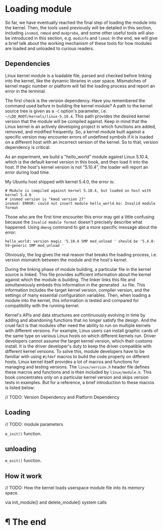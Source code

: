 # Loading module

So far, we have eventually reached the final step of loading the module into
the kernel. Then, the tools used previously will be detailed in this section,
including `insmod`, `rmmod` and `modprobe`, and some other useful tools will
also be introduced in this section, e.g. `modinfo` and `lsmod`. In the end, we
will give a brief talk about the working mechanism of these tools for how
modules are loaded and unloaded to curious readers.

## Dependencies

Linux kernel module is a loadable file, parsed and checked before linking into
the kernel, like the dynamic libraries in user space. Mismatches of kernel magic
number or platform will fail the loading process and report an error in the
terminal.

The first check is the version dependency. Have you remembered the command used
before in building the kernel module? A path to the kernel source tree is given
as a `-C` option's parameter, i.e. `~/LDD_ROOT/kernels/linux-5.10.4`. This path
provides the desired kernel version that the module will be compiled against.
Keep in mind that the Linux kernel is an actively developing project in which
functions are added, removed, and modified frequently. So, a kernel module built
against a specific version may encounter errors of undefined symbols if it is
loaded on a different host with an incorrect version of the kernel. So to that,
version dependency is critical.

As an experiment, we build a "hello_world" module against Linux 5.10.4, which
is the default kernel version in this book, and then load it into the host. If
the host's kernel version is not "5.10.4", the loader will report an error
during load time.

My Ubuntu host shipped with kernel 5.4.0, the error is:

```
# Module is compiled against kernel 5.10.4, but loaded on host with kernel 5.4.0
# insmod version is "kmod version 27"
insmod: ERROR: could not insert module hello_world.ko: Invalid module format
```

Those who are the first time encounter this error may get a little confusing
because the `Invalid module format` doesn't precisely describe what happened.
Using `dmesg` command to get a more specific message about the error:

```
hello_world: version magic '5.10.4 SMP mod_unload ' should be '5.4.0-59-generic SMP mod_unload '
```

Obviously, the log gives the real reason that breaks the loading process, i.e.
version mismatch between the module and the host's kernel.

During the linking phase of module building, a particular file in the kernel
source is linked. This file provides sufficient information about the kernel
against which the module is building. The linker links this file and
simultaneously embeds this information in the generated `.ko` file. This
information includes the target kernel version, compiler version, and the
settings of many essential configuration variables. Then, when loading a module
into the kernel, this information is tested and compared for compatibility with
the running kernel.

Kernel's APIs and data structures are continuously evolving in time by adding
and abandoning functions that no longer satisfy the design. And the cruel fact
is that modules ofter need the ability to run on multiple kernels with different
versions. For example, Linux users can install graphic cards of the same type
on various Linux hosts on which different kernels run. Driver developers cannot
assume the target kernel version, which their customs install. It is the driver
developer's duty to keep the driver compatible with different kernel versions.
To solve this, module developers have to be familiar with using `#ifdef` macros
to build the code properly on different hosts. Linux kernel itself provides a
lot of macros and functions for managing and testing versions. The
`linux/version.h` header file defines these macros and functions and is then
included by `linux/module.h`. This book concentrates only on a particular kernel
version and skips version tests in examples. But for a reference, a brief
introduction to these macros is listed below:


// TODO: Version Dependency and Platform Dependency

## Loading

// TODO: module parameters

`m_init()` function.

## unloading

`m_exit()` function.

## How it work

// TODO: How the kernel loads userspace module file into its memory space.

via init_module() and delete_module() system calls

# ¶ The end
